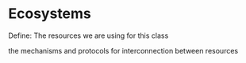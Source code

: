 # Ecosystems

Define: The resources we are using for this class


the mechanisms and protocols for interconnection between resources


